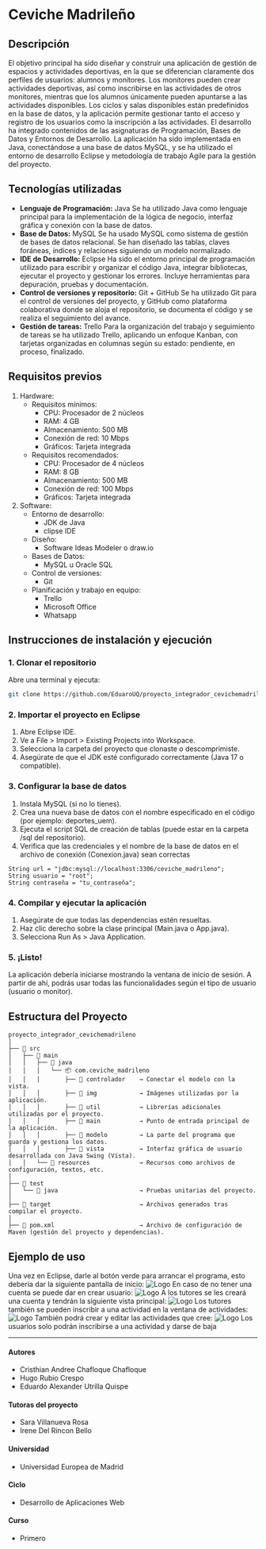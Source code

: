 # Ceviche Madrileño

## Descripción
El objetivo principal ha sido diseñar y construir una aplicación de gestión de espacios y actividades deportivas, en la que se diferencian claramente dos perfiles de usuarios: alumnos y monitores. Los monitores pueden crear actividades deportivas, así como inscribirse en las actividades de otros monitores, mientras que los alumnos únicamente pueden apuntarse a las actividades disponibles. Los ciclos y salas disponibles están predefinidos en la base de datos, y la aplicación permite gestionar tanto el acceso y registro de los usuarios como la inscripción a las actividades. El desarrollo ha integrado contenidos de las asignaturas de Programación, Bases de Datos y Entornos de Desarrollo. La aplicación ha sido implementada en Java, conectándose a una base de datos MySQL, y se ha utilizado el entorno de desarrollo Eclipse y metodología de trabajo Agile para la gestión del proyecto. 

## Tecnologías utilizadas

+ **Lenguaje de Programación:** Java 
    Se ha utilizado Java como lenguaje principal para la implementación de la lógica de negocio, interfaz gráfica y conexión con la base de datos.
+ **Base de Datos:**  MySQL
    Se ha usado MySQL como sistema de gestión de bases de datos relacional. Se han diseñado las tablas, claves foráneas, índices y relaciones siguiendo un modelo normalizado.
+ **IDE de Desarrollo:** Eclipse 
    Ha sido el entorno principal de programación utilizado para escribir y organizar el código Java, integrar bibliotecas, ejecutar el proyecto y gestionar los errores. Incluye herramientas para depuración, pruebas y documentación.
+ **Control de versiones y repositorio:** Git + GitHub
    Se ha utilizado Git para el control de versiones del proyecto, y GitHub como plataforma colaborativa donde se aloja el repositorio, se documenta el código y se realiza el seguimiento del avance.
+ **Gestión de tareas:** Trello
    Para la organización del trabajo y seguimiento de tareas se ha utilizado Trello, aplicando un enfoque Kanban, con tarjetas organizadas en columnas según su estado: pendiente, en proceso, finalizado.

## Requisitos previos

1. Hardware:
   + Requisitos mínimos:
        - CPU: Procesador de 2 núcleos
        - RAM: 4 GB
        - Almacenamiento: 500 MB
        - Conexión de red: 10 Mbps
        - Gráficos: Tarjeta integrada
    + Requisitos recomendados:
        - CPU: Procesador de 4 núcleos
        - RAM: 8 GB
        - Almacenamiento: 500 MB
        - Conexión de red: 100 Mbps
        - Gráficos: Tarjeta integrada
2. Software:
    + Entorno de desarrollo:
        - JDK de Java
        - clipse IDE
    + Diseño:
        - Software Ideas Modeler o draw.io
    + Bases de Datos:
        - MySQL u Oracle SQL
    + Control de versiones:
        - Git
    + Planificación y trabajo en equipo:
        - Trello
        - Microsoft Office
        - Whatsapp

## Instrucciones de instalación y ejecución

### 1. Clonar el repositorio
Abre una terminal y ejecuta:

```bash
git clone https://github.com/EduaroUQ/proyecto_integrador_cevichemadrileno.git
```

### 2. Importar el proyecto en Eclipse
   1. Abre Eclipse IDE.
   2. Ve a File > Import > Existing Projects into Workspace.
   3. Selecciona la carpeta del proyecto que clonaste o descomprimiste.
   4. Asegúrate de que el JDK esté configurado correctamente (Java 17 o compatible).

### 3. Configurar la base de datos
   1. Instala MySQL (si no lo tienes).
   2. Crea una nueva base de datos con el nombre especificado en el código (por ejemplo: deportes_uem).
   3. Ejecuta el script SQL de creación de tablas (puede estar en la carpeta /sql del repositorio).
   4. Verifica que las credenciales y el nombre de la base de datos en el archivo de conexión (Conexion.java) sean correctas

```
String url = "jdbc:mysql://localhost:3306/ceviche_madrileno";
String usuario = "root";
String contraseña = "tu_contraseña";
``` 

### 4. Compilar y ejecutar la aplicación
   1. Asegúrate de que todas las dependencias estén resueltas.
   2. Haz clic derecho sobre la clase principal (Main.java o App.java).
   3. Selecciona Run As > Java Application.

### 5. ¡Listo!
La aplicación debería iniciarse mostrando la ventana de inicio de sesión. A partir de ahí, podrás usar todas las funcionalidades según el tipo de usuario (usuario o monitor).


## Estructura del Proyecto 
```
proyecto_integrador_cevichemadrileno
│
├── 📂 src
│   ├── 📂 main
│   │   ├── 📂 java
│   │   │   └── 📦 com.ceviche_madrileno
│   │   │       ├── 📁 controlador    → Conectar el modelo con la vista.
│   │   │       ├── 📁 img            → Imágenes utilizadas por la aplicación.
│   │   │       ├── 📁 util           → Librerías adicionales utilizadas por el proyecto.
│   │   │       ├── 📁 main           → Punto de entrada principal de la aplicación.
│   │   │       ├── 📁 modelo         → La parte del programa que guarda y gestiona los datos.
│   │   │       ├── 📁 vista          → Interfaz gráfica de usuario desarrollada con Java Swing (Vista).
│   │   └── 📂 resources              → Recursos como archivos de configuración, textos, etc.
│
├── 📂 test
│   └── 📂 java                       → Pruebas unitarias del proyecto.
│
├── 📂 target                         → Archivos generados tras compilar el proyecto.
│
├── 📄 pom.xml                        → Archivo de configuración de Maven (gestión del proyecto y dependencias).
```

## Ejemplo de uso 
Una vez en Eclipse, darle al botón verde para arrancar el programa, esto debería dar la siguiente pantalla de inicio:
![Logo](https://github.com/EduaroUQ/proyecto_integrador_cevichemadrileno/blob/dev/img/Aplicaci%C3%B3n/Inicio.png?raw=true)
En caso de no tener una cuenta se puede dar en crear usuario: 
![Logo](https://github.com/EduaroUQ/proyecto_integrador_cevichemadrileno/blob/dev/img/Aplicaci%C3%B3n/Crear_Cuenta.png?raw=true)
A los tutores se les creará una cuenta y tendrán la siguiente vista principal:
![Logo](https://github.com/EduaroUQ/proyecto_integrador_cevichemadrileno/blob/dev/img/Aplicaci%C3%B3n/Mis_Actividades.png?raw=true)
Los tutores también se pueden inscribir a una actividad en la ventana de actividades:
![Logo](https://github.com/EduaroUQ/proyecto_integrador_cevichemadrileno/blob/dev/img/Aplicaci%C3%B3n/Inscribir_Actividad.png?raw=true)
También podrá crear y editar las actividades que cree:
![Logo](https://github.com/EduaroUQ/proyecto_integrador_cevichemadrileno/blob/dev/img/Aplicaci%C3%B3n/Crear_Actividad.png?raw=true)
Los usuarios solo podrán inscribirse a una actividad y darse de baja

***
#### Autores
+ Cristhian Andree Chafloque Chafloque 
+ Hugo Rubio Crespo
+ Eduardo Alexander Utrilla Quispe 
#### Tutoras del proyecto
+ Sara Villanueva Rosa
+ Irene Del Rincon Bello
#### Universidad
+ Universidad Europea de Madrid
#### Ciclo
+ Desarrollo de Aplicaciones Web
#### Curso
+ Primero